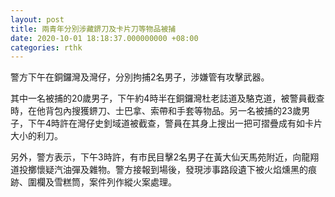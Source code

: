 ```yaml
---
layout: post
title: 兩青年分別涉藏鎅刀及卡片刀等物品被捕
date: 2020-10-01 18:18:37.000000000 +08:00
categories: rthk
---
```


警方下午在銅鑼灣及灣仔，分別拘捕2名男子，涉嫌管有攻擊武器。

其中一名被捕的20歲男子，下午約4時半在銅鑼灣杜老誌道及駱克道，被警員截查時，在他背包內搜獲鎅刀、士巴拿、索帶和手套等物品。另一名被捕的23歲男子，下午4時許在灣仔史釗域道被截查，警員在其身上搜出一把可摺疊成有如卡片大小的利刀。

另外，警方表示，下午3時許，有市民目擊2名男子在黃大仙天馬苑附近，向龍翔道投擲懷疑汽油彈及雜物。警方接報到場後，發現涉事路段遺下被火焰燻黑的痕跡、圍欄及雪糕筒，案件列作縱火案處理。
